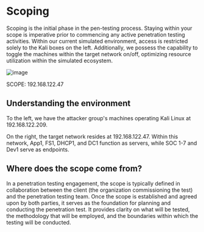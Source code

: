 # Scoping

Scoping is the initial phase in the pen-testing process. Staying within your scope is imperative prior to commencing any active penetration testing activities. Within our current simulated environment, access is restricted solely to the Kali boxes on the left. Additionally, we possess the capability to toggle the machines within the target network on/off, optimizing resource utilization within the simulated ecosystem.

![image](https://github.com/fabianreyyes/Pen-Test/blob/main/media/GNS3Enviroment.png)

SCOPE: 192.168.122.47

## Understanding the environment

To the left, we have the attacker group's machines operating Kali Linux at 192.168.122.209.

On the right, the target network resides at 192.168.122.47. Within this network, App1, FS1, DHCP1, and DC1 function as servers, while SOC 1-7 and Dev1 serve as endpoints.

## Where does the scope come from?

In a penetration testing engagement, the scope is typically defined in collaboration between the client (the organization commissioning the test) and the penetration testing team. Once the scope is established and agreed upon by both parties, it serves as the foundation for planning and conducting the penetration test. It provides clarity on what will be tested, the methodology that will be employed, and the boundaries within which the testing will be conducted.
